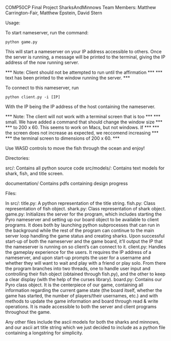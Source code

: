 COMP50CP Final Project
SharksAndMinnows
Team Members: Matthew Carrington-Fair, Matthew Epstein, David Stern

Usage: 

To start nameserver, run the command:

```
python game.py
```

This will start a nameserver on your IP address accessible to others.
Once the server is running, a message will be printed to the terminal,
giving the IP address of the now running server.

*** Note: Client should not be attempted to run until the affirmation ***
*** text has been printed to the window running the server.           ***

To connect to this nameserver, run 

```
python client.py -i [IP]
```

With the IP being the IP address of the host containing the nameserver.

*** Note: The client will not work with a terminal screen that is too  ***
*** small.  We have added a command that should change the window size ***
*** to 200 x 60.  This seems to work on Macs, but not windows.  If	   ***
*** the screen does not increase as expected, we reccomend increasing  *** 
*** the terminal screen to dimensions of 200 x 60.					   ***

Use WASD controls to move the fish through the ocean and enjoy!

Directories:

src/: Contains all python source code
src/models/: Contains text models for shark, fish, and title screen.

documentation/ Contains pdfs containing design progress

Files:

In src/:
	title.py: A python representation of the title string.
	fish.py: Class representation of fish object.
	shark.py: Class representation of shark object.
	game.py: Initializes the server for the program, which includes starting
	 		 the Pyro nameserver and setting up our board object to be 
	 		 available to client programs. It does both by launching python
	 		 subprocesses that can run in the background while the rest of
	 		 the program can continue to the
	    	 main server loop handling the game status and creating sharks. Upon
	     	 successful start-up of both the nameserver and the game board,
	     	 it’ll output the IP that the nameserver is running on so client’s
	     	 can connect to it.
	client.py: Handles the gameplay experience for the users. It requires the 
			   IP address of a nameserver, and upon start-up prompts the user
			   for a username and whether they will want to wait and play with
			   a friend or play solo. From there the program branches into two
			   threads, one to handle user input and controlling their fish
			   object (obtained through fish.py), and the other to keep a clear
			   display (with the help of the curses library). 
	board.py: Contains our Pyro class object. It is the centerpiece of our game,
			  containing all information regarding the current game state
			  (the board itself, whether the game has started, the number
			  of players/their usernames, etc.) and with methods to update
			  the game information and board through read & write operations.
			  It is made accessible to both the server and client programs
			  throughout the game.

Any other files include the ascii models for both the sharks and minnows, and our ascii art title string which we just decided to include as a python file containing a longstring for simplicity. 


